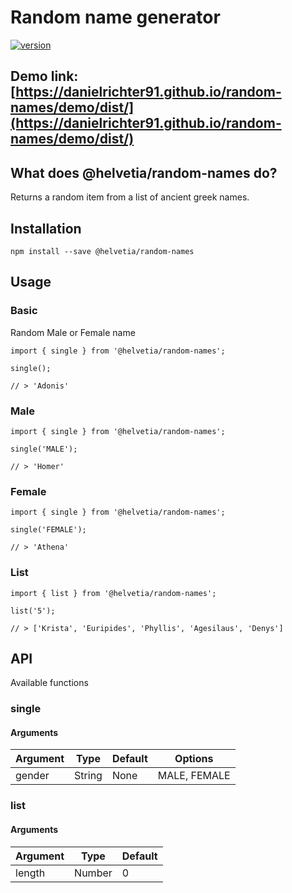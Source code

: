 # Random name generator

[![version](https://img.shields.io/npm/v/@helvetia/random-names)](https://www.npmjs.com/package/@helvetia/random-names)

## Demo link: [https://danielrichter91.github.io/random-names/demo/dist/](https://danielrichter91.github.io/random-names/demo/dist/)

## What does @helvetia/random-names do?

Returns a random item from a list of ancient greek names.


## Installation

`npm install --save @helvetia/random-names`

## Usage

### Basic
Random Male or Female name
```
import { single } from '@helvetia/random-names';

single();

// > 'Adonis'
```

### Male
```
import { single } from '@helvetia/random-names';

single('MALE');

// > 'Homer'
```

### Female
```
import { single } from '@helvetia/random-names';

single('FEMALE');

// > 'Athena'
```

### List
```
import { list } from '@helvetia/random-names';

list('5');

// > ['Krista', 'Euripides', 'Phyllis', 'Agesilaus', 'Denys']
```

## API
Available functions

### single

#### Arguments

| Argument | Type   | Default | Options      |
| -------- | ------ | ------- | -------      |
| gender   | String | None    | MALE, FEMALE |

### list

#### Arguments

| Argument | Type   | Default |
| -------- | ------ | ------- |
| length   | Number | 0       |
